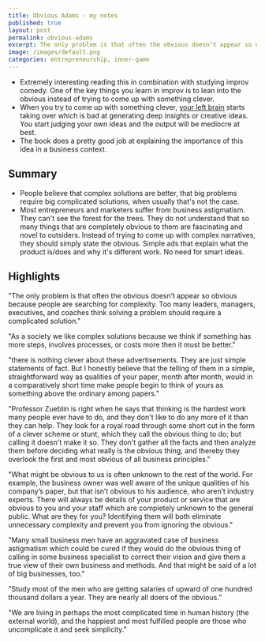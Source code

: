 ```yaml
---
title: Obvious Adams - my notes
published: true
layout: post
permalink: obvious-adams
excerpt: The only problem is that often the obvious doesn’t appear so obvious because people are searching for complexity.
image: /images/default.png
categories: entrepreneurship, inner-game
---
```


* Extremely interesting reading this in combination with studying improv comedy. One of the key things you learn in improv is to lean into the obvious instead of trying to come up with something clever.
* When you try to come up with something clever, [your left brain](https://jakobgreenfeld.com/thinking) starts taking over which is bad at generating deep insights or creative ideas. You start judging your own ideas and the output will be mediocre at best.
* The book does a pretty good job at explaining the importance of this idea in a business context.

## Summary

* People believe that complex solutions are better, that big problems require big complicated solutions, when usually that's not the case.
* Most entrepreneurs and marketers suffer from business astigmatism. They can't see the forest for the trees. They do not understand that so many things that are completely obvious to them are fascinating and novel to outsiders. Instead of trying to come up with complex narratives, they should simply state the obvious. Simple ads that explain what the product is/does and why it's different work. No need for smart ideas.


## Highlights

"The only problem is that often the obvious doesn’t appear so obvious because people are searching for complexity. Too many leaders, managers, executives, and coaches think solving a problem should require a complicated solution."

"As a society we like complex solutions because we think if something has more steps, involves processes, or costs more then it must be better."

"there is nothing clever about these advertisements. They are just simple statements of fact. But I honestly believe that the telling of them in a simple, straightforward way as qualities of your paper, month after month, would in a comparatively short time make people begin to think of yours as something above the ordinary among papers."

"Professor Zueblin is right when he says that thinking is the hardest work many people ever have to do, and they don't like to do any more of it than they can help. They look for a royal road through some short cut in the form of a clever scheme or stunt, which they call the obvious thing to do; but calling it doesn't make it so. They don't gather all the facts and then analyze them before deciding what really is the obvious thing, and thereby they overlook the first and most obvious of all business principles."

"What might be obvious to us is often unknown to the rest of the world. For example, the business owner was well aware of the unique qualities of his company’s paper, but that isn’t obvious to his audience, who aren’t industry experts. There will always be details of your product or service that are obvious to you and your staff which are completely unknown to the general public. What are they for you? Identifying them will both eliminate unnecessary complexity and prevent you from ignoring the obvious."

"Many small business men have an aggravated case of business astigmatism which could be cured if they would do the obvious thing of calling in some business specialist to correct their vision and give them a true view of their own business and methods. And that might be said of a lot of big businesses, too.”

"Study most of the men who are getting salaries of upward of one hundred thousand dollars a year. They are nearly all doers of the obvious.”

"We are living in perhaps the most complicated time in human history (the external world), and the happiest and most fulfilled people are those who uncomplicate it and seek simplicity."



